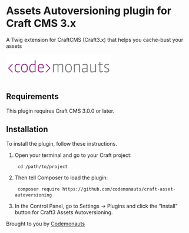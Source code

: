 # Assets Autoversioning plugin for Craft CMS 3.x

A Twig extension for CraftCMS (Craft3.x) that helps you cache-bust your assets

![Screenshot](resources/img/codemonauts-logo.png)

## Requirements

This plugin requires Craft CMS 3.0.0 or later.

## Installation

To install the plugin, follow these instructions.

1. Open your terminal and go to your Craft project:

        cd /path/to/project

2. Then tell Composer to load the plugin:

        composer require https://github.com/codemonauts/craft-asset-autoversioning

3. In the Control Panel, go to Settings → Plugins and click the “Install” button for Craft3 Assets Autoversioning.



Brought to you by [Codemonauts](https://codemonauts.com)

